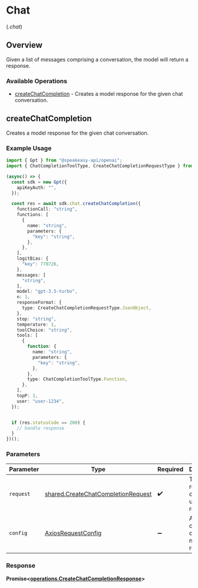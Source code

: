 # Chat
(*.chat*)

## Overview

Given a list of messages comprising a conversation, the model will return a response.

### Available Operations

* [createChatCompletion](#createchatcompletion) - Creates a model response for the given chat conversation.

## createChatCompletion

Creates a model response for the given chat conversation.

### Example Usage

```typescript
import { Gpt } from "@speakeasy-api/openai";
import { ChatCompletionToolType, CreateChatCompletionRequestType } from "@speakeasy-api/openai/dist/sdk/models/shared";

(async() => {
  const sdk = new Gpt({
    apiKeyAuth: "",
  });

  const res = await sdk.chat.createChatCompletion({
    functionCall: "string",
    functions: [
      {
        name: "string",
        parameters: {
          "key": "string",
        },
      },
    ],
    logitBias: {
      "key": 770726,
    },
    messages: [
      "string",
    ],
    model: "gpt-3.5-turbo",
    n: 1,
    responseFormat: {
      type: CreateChatCompletionRequestType.JsonObject,
    },
    stop: "string",
    temperature: 1,
    toolChoice: "string",
    tools: [
      {
        function: {
          name: "string",
          parameters: {
            "key": "string",
          },
        },
        type: ChatCompletionToolType.Function,
      },
    ],
    topP: 1,
    user: "user-1234",
  });


  if (res.statusCode == 200) {
    // handle response
  }
})();
```

### Parameters

| Parameter                                                                                | Type                                                                                     | Required                                                                                 | Description                                                                              |
| ---------------------------------------------------------------------------------------- | ---------------------------------------------------------------------------------------- | ---------------------------------------------------------------------------------------- | ---------------------------------------------------------------------------------------- |
| `request`                                                                                | [shared.CreateChatCompletionRequest](../../models/shared/createchatcompletionrequest.md) | :heavy_check_mark:                                                                       | The request object to use for the request.                                               |
| `config`                                                                                 | [AxiosRequestConfig](https://axios-http.com/docs/req_config)                             | :heavy_minus_sign:                                                                       | Available config options for making requests.                                            |


### Response

**Promise<[operations.CreateChatCompletionResponse](../../models/operations/createchatcompletionresponse.md)>**

